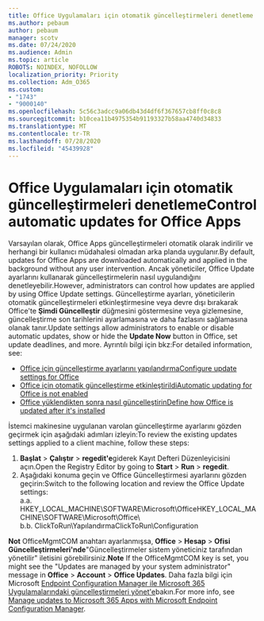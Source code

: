 ```yaml
---
title: Office Uygulamaları için otomatik güncelleştirmeleri denetleme
ms.author: pebaum
author: pebaum
manager: scotv
ms.date: 07/24/2020
ms.audience: Admin
ms.topic: article
ROBOTS: NOINDEX, NOFOLLOW
localization_priority: Priority
ms.collection: Adm_O365
ms.custom:
- "1743"
- "9000140"
ms.openlocfilehash: 5c56c3adcc9a06db43d4df6f367657cb8ff0c8c8
ms.sourcegitcommit: b10cea11b4975354b91193327b58aa4740d34833
ms.translationtype: MT
ms.contentlocale: tr-TR
ms.lasthandoff: 07/28/2020
ms.locfileid: "45439928"
---
```

# <a name="control-automatic-updates-for-office-apps"></a><span data-ttu-id="a59d3-102">Office Uygulamaları için otomatik güncelleştirmeleri denetleme</span><span class="sxs-lookup"><span data-stu-id="a59d3-102">Control automatic updates for Office Apps</span></span>

<span data-ttu-id="a59d3-103">Varsayılan olarak, Office Apps güncelleştirmeleri otomatik olarak indirilir ve herhangi bir kullanıcı müdahalesi olmadan arka planda uygulanır.</span><span class="sxs-lookup"><span data-stu-id="a59d3-103">By default, updates for Office Apps are downloaded automatically and applied in the background without any user intervention.</span></span> <span data-ttu-id="a59d3-104">Ancak yöneticiler, Office Update ayarlarını kullanarak güncelleştirmelerin nasıl uygulandığını denetleyebilir.</span><span class="sxs-lookup"><span data-stu-id="a59d3-104">However, administrators can control how updates are applied by using Office Update settings.</span></span> <span data-ttu-id="a59d3-105">Güncelleştirme ayarları, yöneticilerin otomatik güncelleştirmeleri etkinleştirmesine veya devre dışı bırakarak Office'te **Şimdi Güncelleştir** düğmesini göstermesine veya gizlemesine, güncelleştirme son tarihlerini ayarlamasına ve daha fazlasını sağlamasına olanak tanır.</span><span class="sxs-lookup"><span data-stu-id="a59d3-105">Update settings allow administrators to enable or disable automatic updates, show or hide the **Update Now** button in Office, set update deadlines, and more.</span></span> <span data-ttu-id="a59d3-106">Ayrıntılı bilgi için bkz:</span><span class="sxs-lookup"><span data-stu-id="a59d3-106">For detailed information, see:</span></span>

- [<span data-ttu-id="a59d3-107">Office için güncelleştirme ayarlarını yapılandırma</span><span class="sxs-lookup"><span data-stu-id="a59d3-107">Configure update settings for Office</span></span>](https://docs.microsoft.com/deployoffice/configure-update-settings-for-office-365-proplus)  
- [<span data-ttu-id="a59d3-108">Office için otomatik güncelleştirme etkinleştirildi</span><span class="sxs-lookup"><span data-stu-id="a59d3-108">Automatic updating for Office is not enabled</span></span>](https://support.microsoft.com/help/2753538/automatic-updating-for-office-2013-and-office-2016-click-to-run-is-not)  
- [<span data-ttu-id="a59d3-109">Office yüklendikten sonra nasıl güncelleştirin</span><span class="sxs-lookup"><span data-stu-id="a59d3-109">Define how Office is updated after it's installed</span></span>](https://docs.microsoft.com/deployoffice/configuration-options-for-the-office-2016-deployment-tool#updates-element)

<span data-ttu-id="a59d3-110">İstemci makinesine uygulanan varolan güncelleştirme ayarlarını gözden geçirmek için aşağıdaki adımları izleyin:</span><span class="sxs-lookup"><span data-stu-id="a59d3-110">To review the existing updates settings applied to a client machine, follow these steps:</span></span>

1. <span data-ttu-id="a59d3-111">**Başlat**  >  **Çalıştır**  >  **regedit'e**giderek Kayıt Defteri Düzenleyicisini açın.</span><span class="sxs-lookup"><span data-stu-id="a59d3-111">Open the Registry Editor by going to **Start** > **Run** > **regedit**.</span></span>
2. <span data-ttu-id="a59d3-112">Aşağıdaki konuma geçin ve Office Güncelleştirmesi ayarlarını gözden geçirin:</span><span class="sxs-lookup"><span data-stu-id="a59d3-112">Switch to the following location and review the Office Update settings:</span></span>  
    <span data-ttu-id="a59d3-113">a.</span><span class="sxs-lookup"><span data-stu-id="a59d3-113">a.</span></span> <span data-ttu-id="a59d3-114">HKEY_LOCAL_MACHINE\SOFTWARE\Microsoft\Office</span><span class="sxs-lookup"><span data-stu-id="a59d3-114">HKEY_LOCAL_MACHINE\SOFTWARE\Microsoft\Office</span></span>\  
    <span data-ttu-id="a59d3-115">b.</span><span class="sxs-lookup"><span data-stu-id="a59d3-115">b.</span></span> <span data-ttu-id="a59d3-116">ClickToRun\Yapılandırma</span><span class="sxs-lookup"><span data-stu-id="a59d3-116">ClickToRun\Configuration</span></span>

<span data-ttu-id="a59d3-117">**Not**  OfficeMgmtCOM anahtarı ayarlanmışsa, **Office**  >  **Hesap**  >  **Ofisi Güncelleştirmeleri'nde**"Güncelleştirmeler sistem yöneticiniz tarafından yönetilir" iletisini görebilirsiniz.</span><span class="sxs-lookup"><span data-stu-id="a59d3-117">**Note**  If the OfficeMgmtCOM key is set, you might see the "Updates are managed by your system administrator" message in **Office** > **Account** > **Office Updates**.</span></span> <span data-ttu-id="a59d3-118">Daha fazla bilgi için Microsoft [Endpoint Configuration Manager ile Microsoft 365 Uygulamalarındaki güncelleştirmeleri yönet'e](https://docs.microsoft.com/deployoffice/manage-updates-to-office-365-proplus-with-system-center-configuration-manager#method-1-use-office-deployment-tool-to-enable-office-365-clients-to-receive-updates-from-configuration-manager)bakın.</span><span class="sxs-lookup"><span data-stu-id="a59d3-118">For more info, see [Manage updates to Microsoft 365 Apps with Microsoft Endpoint Configuration Manager](https://docs.microsoft.com/deployoffice/manage-updates-to-office-365-proplus-with-system-center-configuration-manager#method-1-use-office-deployment-tool-to-enable-office-365-clients-to-receive-updates-from-configuration-manager).</span></span>  